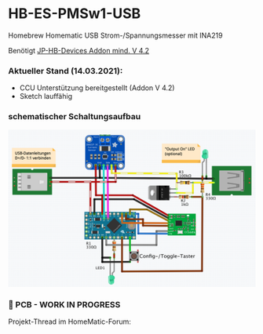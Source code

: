 # HB-ES-PMSw1-USB
Homebrew Homematic USB Strom-/Spannungsmesser mit INA219

Benötigt [JP-HB-Devices Addon mind. V 4.2](https://github.com/jp112sdl/JP-HB-Devices-addon/releases)

### Aktueller Stand (14.03.2021):
- CCU Unterstützung bereitgestellt (Addon V 4.2)
- Sketch lauffähig

### schematischer Schaltungsaufbau
![wiring](Images/wiring.png)

###  🚧 PCB - WORK IN PROGRESS


Projekt-Thread im HomeMatic-Forum: 
